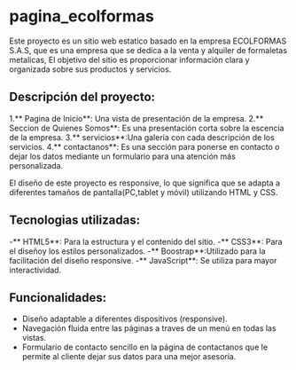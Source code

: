 # pagina_ecolformas
 
Este proyecto es un sitio web estatico basado en la empresa ECOLFORMAS S.A.S, que es una empresa que se dedica a la venta y alquiler de formaletas metalicas, El objetivo del sitio es proporcionar información clara y organizada sobre sus productos y servicios.

## Descripción del proyecto:
1.** Pagina de Inicio**: Una vista de presentación de la empresa.
2.** Seccion de Quienes Somos**: Es una presentación corta sobre la escencia de la empresa.
3.** servicios**:Una galería con cada descripción de los servicios.
4.** contactanos**: Es una sección para ponerse en contacto o dejar los datos mediante un formulario para una atención más personalizada.

El diseño de este proyecto es responsive, lo que significa que se adapta a diferentes tamaños de pantalla(PC,tablet y móvil) utilizando HTML y CSS.

## Tecnologias utilizadas:
-** HTML5**: Para la estructura y el contenido del sitio.
-** CSS3**: Para el diseñoy los estilos personalizados.
-** Boostrap**:Utilizado para la facilitación del diseño responsive.
-** JavaScript**: Se utiliza para mayor interactividad.

## Funcionalidades:
- Diseño adaptable a diferentes dispositivos (responsive).
- Navegación fluida entre las páginas a traves de un menú en todas las vistas.
- Formulario de contacto sencillo en la página de contactanos que le permite al cliente dejar sus datos para una mejor asesoría.




